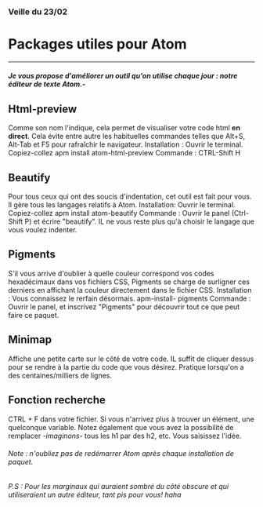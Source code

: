 ### Veille du 23/02

# Packages utiles pour Atom
---------------------------
##### Je vous propose d'améliorer un outil qu'on utilise chaque jour : notre éditeur de texte Atom.-
## Html-preview
Comme son nom l'indique, cela permet de visualiser votre code html **en direct**. Cela évite entre autre les habituelles commandes telles que Alt+S, Alt-Tab et F5 pour rafraîchir le navigateur.
Installation : Ouvrir le terminal. Copiez-collez apm install atom-html-preview
Commande : CTRL-Shift H

## Beautify
Pour tous ceux qui ont des soucis d'indentation, cet outil est fait pour vous. Il gère tous les langages relatifs à Atom.
Installation: Ouvrir le terminal. Copiez-collez apm install atom-beautify
Commande : Ouvrir le panel (Ctrl-Shift P) et écrire "beautify". IL ne vous reste plus qu'à choisir le langage que vous voulez indenter.

## Pigments
S'il vous arrive d'oublier à quelle couleur correspond vos codes hexadécimaux dans vos fichiers CSS, Pigments se charge de surligner ces derniers en affichant la couleur directement dans le fichier CSS.
Installation : Vous connaissez le rerfain désormais. apm-install- pigments
Commande : Ouvrir le panel, et inscrivez "Pigments" pour découvrir tout ce que peut faire ce paquet.

## Minimap
Affiche une petite carte sur le côté de votre code. IL suffit de cliquer dessus pour se rendre à la partie du code que vous désirez.
Pratique lorsqu'on a des centaines/milliers de lignes.

## Fonction recherche
CTRL + F dans votre fichier. Si vous n'arrivez plus à trouver un élément, une quelconque variable.
Notez également que vous avez la possibilité de remplacer _-imaginons-_ tous les h1 par des h2, etc. Vous saisissez l'idée.



###### Note : n'oubliez pas de redémarrer Atom après chaque installation de paquet.

###### P.S : Pour les marginaux qui auraient sombré du côté obscure et qui utiliseraient un autre éditeur, tant pis pour vous! haha
